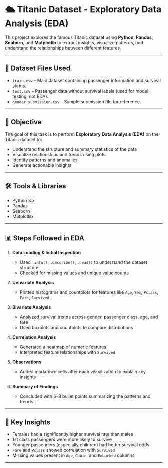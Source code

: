 # 🛳️ Titanic Dataset - Exploratory Data Analysis (EDA)

This project explores the famous Titanic dataset using **Python**, **Pandas**, **Seaborn**, and **Matplotlib** to extract insights, visualize patterns, and understand the relationships between different features.

---

## 📁 Dataset Files Used

- `train.csv` – Main dataset containing passenger information and survival status.
- `test.csv` – Passenger data without survival labels (used for model testing, not EDA).
- `gender_submission.csv` – Sample submission file for reference.

---

## 🎯 Objective

The goal of this task is to perform **Exploratory Data Analysis (EDA)** on the Titanic dataset to:

- Understand the structure and summary statistics of the data
- Visualize relationships and trends using plots
- Identify patterns and anomalies
- Generate actionable insights

---

## 🛠️ Tools & Libraries

- Python 3.x
- Pandas
- Seaborn
- Matplotlib

---

## 📊 Steps Followed in EDA

1. **Data Loading & Initial Inspection**
   - Used `.info()`, `.describe()`, `.head()` to understand the dataset structure
   - Checked for missing values and unique value counts

2. **Univariate Analysis**
   - Plotted histograms and countplots for features like `Age`, `Sex`, `Pclass`, `Fare`, `Survived`

3. **Bivariate Analysis**
   - Analyzed survival trends across gender, passenger class, age, and fare
   - Used boxplots and countplots to compare distributions

4. **Correlation Analysis**
   - Generated a heatmap of numeric features
   - Interpreted feature relationships with `Survived`

5. **Observations**
   - Added markdown cells after each visualization to explain key insights

6. **Summary of Findings**
   - Concluded with 6–8 bullet points summarizing the patterns and trends

---

## 📌 Key Insights

- Females had a significantly higher survival rate than males
- 1st class passengers were more likely to survive
- Younger passengers (especially children) had better survival odds
- `Fare` and `Pclass` showed correlation with `Survived`
- Missing values present in `Age`, `Cabin`, and `Embarked` columns

---



